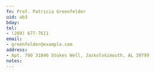 ```yaml
---
fn: Prof. Patricia Greenfelder
uid: ab3
bday: 
tel:
- (209) 677-7611
email:
- greenfelder@example.com
address:
- Apt. 700 31846 Stokes Well, Jaskolskimouth, AL 39799
notes:
---
```

